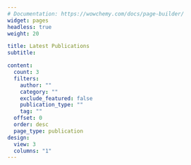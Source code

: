 ```yaml
---
# Documentation: https://wowchemy.com/docs/page-builder/
widget: pages
headless: true
weight: 20

title: Latest Publications
subtitle:

content:
  count: 3
  filters:
    author: ""
    category: ""
    exclude_featured: false
    publication_type: ""
    tag: ""
  offset: 0
  order: desc
  page_type: publication
design:
  view: 3
  columns: "1"
---
```

